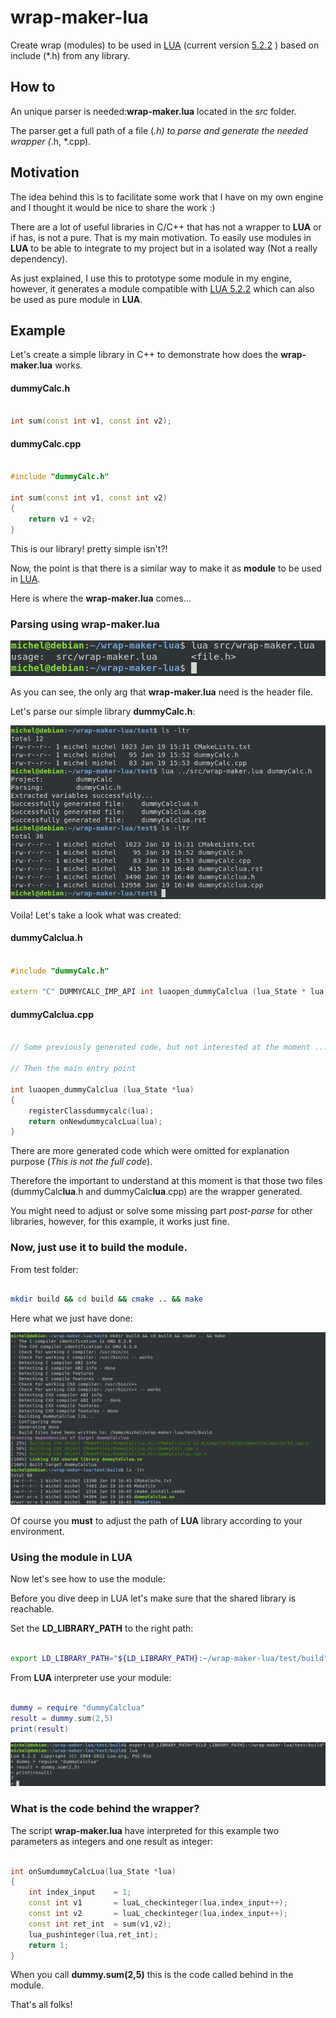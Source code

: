 # wrap-maker-lua

Create wrap (modules) to be used in [LUA](https://www.lua.org/home.html) (current version [5.2.2](https://www.lua.org/manual/5.2/) ) based on include (*.h) from any library.

## How to

An unique parser is needed:**wrap-maker.lua** located in the *src* folder.

The parser get a full path of a file (*.h) to parse and generate the needed wrapper (*.h, *.cpp).

## Motivation

The idea behind this is to facilitate some work that I have on my own engine and I thought it would be nice to share the work :)

There are a lot of useful libraries in C/C++ that has not a wrapper to **LUA** or if has, is not a pure. That is my main motivation. To easily use modules in **LUA** to be able to integrate to my project but in a isolated way (Not a really dependency).

As just explained, I use this to prototype some module in my engine, however, it generates a module compatible with [LUA 5.2.2](https://www.lua.org/manual/5.2/) which can also be used as pure module in **LUA**.

## Example

Let's create a simple library in C++ to demonstrate how does the **wrap-maker.lua** works.

#### dummyCalc.h
```cpp

int sum(const int v1, const int v2);


```

#### dummyCalc.cpp
```cpp

#include "dummyCalc.h"

int sum(const int v1, const int v2)
{
    return v1 + v2;
}

```

This is our library! pretty simple isn't?!


Now, the point is that there is a similar way to make it as **module** to be used in [LUA](https://www.lua.org/home.html).

Here is where the **wrap-maker.lua** comes...

### Parsing using **wrap-maker.lua**

![alt text](https://raw.githubusercontent.com/michelmorais/wrap-maker-lua/master/images/first-run.png)

As you can see, the only arg that **wrap-maker.lua** need is the header file.


Let's parse our simple library **dummyCalc.h**:

![alt text](https://raw.githubusercontent.com/michelmorais/wrap-maker-lua/master/images/run-over-test-folder.png)

Voila! Let's take a look what was created:

#### dummyCalclua.h

```cpp

#include "dummyCalc.h"

extern "C" DUMMYCALC_IMP_API int luaopen_dummyCalclua (lua_State * lua);


```

#### dummyCalclua.cpp

```cpp

// Some previously generated code, but not interested at the moment ...

// Then the main entry point

int luaopen_dummyCalclua (lua_State *lua)
{
    registerClassdummycalc(lua);
    return onNewdummycalcLua(lua);
}
```

There are more generated code which were omitted for explanation purpose (*This is not the full code*).

Therefore the important to understand at this moment is that those two files (dummyCalc**lua**.h and dummyCalc**lua**.cpp) are the wrapper generated.

You might need to adjust or solve some missing part *post-parse* for other libraries, however, for this example, it works just fine.

### Now, just use it to build the module.

From test folder:

```sh

mkdir build && cd build && cmake .. && make


```

Here what we just have done:

![alt text](https://raw.githubusercontent.com/michelmorais/wrap-maker-lua/master/images/using-cmake-example.png)

Of course you **must** to adjust the path of **LUA** library according to your environment.


### Using the module in LUA

Now let's see how to use the module:

Before you dive deep in LUA let's make sure that the shared library is reachable.

Set the **LD_LIBRARY_PATH** to the right path:

```sh

export LD_LIBRARY_PATH="${LD_LIBRARY_PATH}:~/wrap-maker-lua/test/build"

```

From **LUA** interpreter use your module:

```lua

dummy = require "dummyCalclua"
result = dummy.sum(2,5)
print(result)

```


![alt text](https://raw.githubusercontent.com/michelmorais/wrap-maker-lua/master/images/lua-interpreter-module.png)



### What is the code behind the wrapper?


The script **wrap-maker.lua** have interpreted for this example two parameters as integers and one result as integer:


```cpp

int onSumdummyCalcLua(lua_State *lua)
{
    int index_input    = 1;
    const int v1       = luaL_checkinteger(lua,index_input++);
    const int v2       = luaL_checkinteger(lua,index_input++);
    const int ret_int  = sum(v1,v2);
    lua_pushinteger(lua,ret_int);
    return 1;
}

```

When you call **dummy.sum(2,5)** this is the code called behind in the module.

That's all folks!

